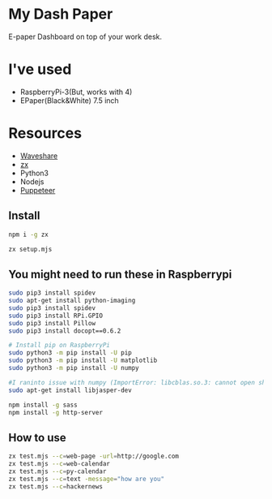# My Dash Paper
E-paper Dashboard on top of your work desk.

# I've used
- RaspberryPi-3(But, works with 4)
- EPaper(Black&White) 7.5 inch

# Resources
- [Waveshare](https://github.com/waveshare/e-Paper)
- [zx](https://github.com/google/zx)
- Python3
- Nodejs
- [Puppeteer](https://github.com/puppeteer/puppeteer)

## Install

```bash
npm i -g zx
```

```bash
zx setup.mjs
```

## You might need to run these in Raspberrypi
```bash
sudo pip3 install spidev
sudo apt-get install python-imaging
sudo pip3 install spidev
sudo pip3 install RPi.GPIO
sudo pip3 install Pillow
sudo pip3 install docopt==0.6.2

# Install pip on RaspberryPi
sudo python3 -m pip install -U pip
sudo python3 -m pip install -U matplotlib
sudo python3 -m pip install -U numpy 

#I raninto issue with numpy (ImportError: libcblas.so.3: cannot open shared object file: No such file or directory)
sudo apt-get install libjasper-dev
```


```bash
npm install -g sass
npm install -g http-server
```

## How to use

```bash
zx test.mjs --c=web-page -url=http://google.com
zx test.mjs --c=web-calendar
zx test.mjs --c=py-calendar
zx test.mjs --c=text -message="how are you"
zx test.mjs --c=hackernews
```